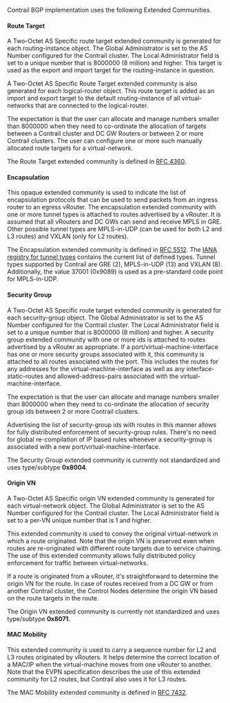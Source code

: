 Contrail BGP implementation uses the following Extended Communities.

#### Route Target

A Two-Octet AS Specific route target extended community is generated for each routing-instance object.  The Global Administrator is set to the AS Number configured for the Contrail cluster.  The Local Administrator field is set to a unique number that is 8000000 (8 million) and higher.  This target is used as the export and import target for the routing-instance in question.

A Two-Octet AS Specific Route Target extended community is also generated for each logical-router object.  This route target is added as an import and export target to the default routing-instance of all virtual-networks that are connected to the logical-router.

The expectation is that the user can allocate and manage numbers smaller than 8000000 when they need to co-ordinate the allocation of targets between a Contrail cluster and DC GW Routers or between 2 or more Contrail clusters. The user can configure one or more such manually allocated route targets for a virtual-network.

The Route Target extended community is defined in [RFC 4360](https://tools.ietf.org/html/rfc4360).

#### Encapsulation

This opaque extended community is used to indicate the list of encapsulation protocols that can be used to send packets from an ingress router to an egress vRouter. The encapsulation extended community with one or more tunnel types is attached to routes advertised by a vRouter. It is assumed that all vRouters and DC GWs can send and receive MPLS in GRE. Other possible tunnel types are MPLS-in-UDP (can be used for both L2 and L3 routes) and VXLAN (only for L2 routes).

The Encapsulation extended community is defined in [RFC 5512](https://tools.ietf.org/html/rfc5512#page-9). The [IANA registry for tunnel types](http://www.iana.org/assignments/bgp-parameters/bgp-parameters.xhtml#tunnel-types) contains the current list of defined types. Tunnel types supported by Contrail are GRE (2), MPLS-in-UDP (13) and VXLAN (8). Additionally, the value 37001 (0x9089) is used as a pre-standard code point for MPLS-in-UDP.

#### Security Group

A Two-Octet AS Specific route target extended community is generated for each security-group object.  The Global Administrator is set to the AS Number configured for the Contrail cluster.  The Local Administrator field is set to a unique number that is 8000000 (8 million) and higher. A security group extended community with one or more ids is attached to routes advertised by a vRouter as appropriate.  If a port/virtual-machine-interface has one or more security groups associated with it, this community is attached to all routes associated with the port.  This includes the routes for any addresses for the virtual-machine-interface as well as any interface-static-routes and allowed-address-pairs associated with the virtual-machine-interface.

The expectation is that the user can allocate and manage numbers smaller than 8000000 when they need to co-ordinate the allocation of security group ids between 2 or more Contrail clusters.

Advertising the list of security-group ids with routes in this manner allows for fully distributed enforcement of security-group rules.  There's no need for global re-compilation of IP based rules whenever a security-group is associated with a new port/virtual-machine-interface.

The Security Group extended community is currently not standardized and uses type/subtype **0x8004**.

#### Origin VN

A Two-Octet AS Specific origin VN extended community is generated for each virtual-network object.  The Global Administrator is set to the AS Number configured for the Contrail cluster. The Local Administrator field is set to a per-VN unique number that is 1 and higher.

This extended community is used to convey the original virtual-network in which a route originated.  Note that the origin VN is preserved even when routes are re-originated with different route targets due to service chaining. The use of this extended community allows fully distributed policy enforcement for traffic between virtual-networks.

If a route is originated from a vRouter, it's straightforward to determine the origin VN for the route.  In case of routes received from a DC GW or from another Contrail cluster, the Control Nodes determine the origin VN based on the route targets in the route.

The Origin VN extended community is currently not standardized and uses type/subtype **0x8071**.

#### MAC Mobility

This extended community is used to carry a sequence number for L2 and L3 routes originated by vRouters.  It helps determine the correct location of a MAC/IP when the virtual-machine moves from one vRouter to another.  Note that the EVPN specification describes the use of this extended community for L2 routes, but Contrail also uses it for L3 routes.

The MAC Mobility extended community is defined in [RFC 7432](https://tools.ietf.org/html/rfc7432#page-18).